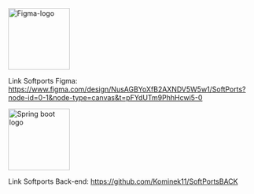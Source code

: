 

<img src="https://github.com/user-attachments/assets/21b63528-6460-4b2a-91f6-3664ab917ad7" alt="Figma-logo" width="125">
<br/>

Link Softports Figma: https://www.figma.com/design/NusAGBYoXfB2AXNDV5W5w1/SoftPorts?node-id=0-1&node-type=canvas&t=pFYdUTm9PhhHcwi5-0

<img src="https://github.com/user-attachments/assets/5057fbaa-5e05-40e6-8874-aebe150be594" alt="Spring boot logo" width="125"/>
<br/>

Link Softports Back-end: https://github.com/Kominek11/SoftPortsBACK
